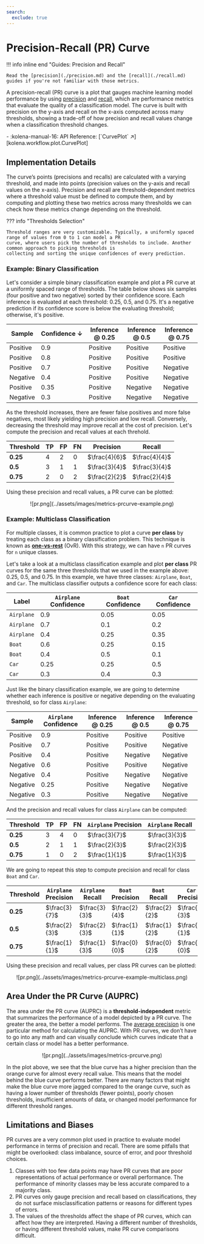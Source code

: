```yaml
---
search:
  exclude: true
---
```


# Precision-Recall (PR) Curve

!!! info inline end "Guides: Precision and Recall"

    Read the [precision](./precision.md) and the [recall](./recall.md) guides if you're not familiar with those metrics.

A precision-recall (PR) curve is a plot that gauges machine learning model performance by using
[precision](./precision.md) and [recall](./recall.md), which are performance metrics that evaluate the quality of a
classification model. The curve is built with precision on the y-axis and recall on the x-axis computed across many
thresholds, showing a trade-off of how precision and recall values change when a classification threshold changes.

<div class="grid cards" markdown>
- :kolena-manual-16: API Reference: [`CurvePlot` ↗][kolena.workflow.plot.CurvePlot]
</div>

## Implementation Details

The curve’s points (precisions and recalls) are calculated with a varying threshold, and made into points (precision
values on the y-axis and recall values on the x-axis). Precision and recall are threshold-dependent metrics where a
threshold value must be defined to compute them, and by computing and plotting these two metrics across many thresholds
we can check how these metrics change depending on the threshold.

??? info "Thresholds Selection"

    Threshold ranges are very customizable. Typically, a uniformly spaced range of values from 0 to 1 can model a PR
    curve, where users pick the number of thresholds to include. Another common approach to picking thresholds is
    collecting and sorting the unique confidences of every prediction.

### Example: Binary Classification

Let's consider a simple binary classification example and plot a PR curve at a uniformly spaced range of thresholds.
The table below shows six samples (four positive and two negative) sorted by their confidence score. Each inference
is evaluated at each threshold: 0.25, 0.5, and 0.75. It's a negative prediction if its confidence score is below the
evaluating threshold; otherwise, it's positive.

<center>

| Sample | <nobr>Confidence ↓</nobr> | Inference @ 0.25 | Inference @ 0.5 | Inference @ 0.75 |
| --- | --- | --- | --- | --- |
| Positive | 0.9 | <span class="mg-cell-color-positive">Positive</span> | <span class="mg-cell-color-positive">Positive</span> | <span class="mg-cell-color-positive">Positive</span> |
| Positive | 0.8 | <span class="mg-cell-color-positive">Positive</span> | <span class="mg-cell-color-positive">Positive</span> | <span class="mg-cell-color-positive">Positive</span> |
| Positive | 0.7 | <span class="mg-cell-color-positive">Positive</span> | <span class="mg-cell-color-positive">Positive</span> | <span class="mg-cell-color-negative">Negative</span> |
| Negative | 0.4 | <span class="mg-cell-color-positive">Positive</span> | <span class="mg-cell-color-positive">Positive</span> | <span class="mg-cell-color-negative">Negative</span> |
| Positive | 0.35 | <span class="mg-cell-color-positive">Positive</span> | <span class="mg-cell-color-negative">Negative</span> | <span class="mg-cell-color-negative">Negative</span> |
| Negative | 0.3 | <span class="mg-cell-color-positive">Positive</span> | <span class="mg-cell-color-negative">Negative</span> | <span class="mg-cell-color-negative">Negative</span> |

</center>

As the threshold increases, there are fewer false positives and more false negatives, most likely yielding high
precision and low recall. Conversely, decreasing the threshold may improve recall at the cost of precision. Let's
compute the precision and recall values at each threhold.

<center>

| Threshold | TP | FP | FN | Precision | Recall |
| --- | --- | --- | --- | --- | --- |
| **0.25** | 4 | 2 | 0 | $\frac{4}{6}$ | $\frac{4}{4}$ |
| **0.5** | 3 | 1 | 1 | $\frac{3}{4}$ | $\frac{3}{4}$ |
| **0.75** | 2 | 0 | 2 | $\frac{2}{2}$ | $\frac{2}{4}$ |

</center>

Using these precision and recall values, a PR curve can be plotted:

<center>
![pr.png](../assets/images/metrics-prcurve-example.png)
</center>

### Example: Multiclass Classification

For multiple classes, it is common practice to plot a curve **per class** by treating each class as a binary
classification problem. This technique is known as [**one-vs-rest**](./tp-fp-fn-tn.md#multiclass) (OvR). With this
strategy, we can have `n` PR curves for `n` unique classes.

Let's take a look at a multiclass classification example and plot **per class** PR curves for
the same three thresholds that we used in the example above: 0.25, 0.5, and 0.75. In this example, we have three classes:
`Airplane`, `Boat`, and `Car`. The multiclass classifier outputs a confidence score for each class:

<center>

| Label | `Airplane` Confidence | `Boat` Confidence | `Car` Confidence |
| --- | --- | --- | --- |
| `Airplane` | 0.9 | 0.05 | 0.05 |
| `Airplane` | 0.7 | 0.1 | 0.2 |
| `Airplane` | 0.4 | 0.25 | 0.35 |
| `Boat` | 0.6 | 0.25 | 0.15 |
| `Boat` | 0.4 | 0.5 | 0.1 |
| `Car` | 0.25 | 0.25 | 0.5 |
| `Car` | 0.3 | 0.4 | 0.3 |

</center>

Just like the binary classification example, we are going to determine whether each inference is positive or negative
depending on the evaluating threshold, so for class `Airplane`:

<center>

| Sample | `Airplane` Confidence | Inference @ 0.25 | Inference @ 0.5 | Inference @ 0.75 |
| --- | --- | --- | --- | --- |
| Positive | 0.9 | <span class="mg-cell-color-positive">Positive</span> | <span class="mg-cell-color-positive">Positive</span> | <span class="mg-cell-color-positive">Positive</span> |
| Positive | 0.7 | <span class="mg-cell-color-positive">Positive</span> | <span class="mg-cell-color-positive">Positive</span> | <span class="mg-cell-color-negative">Negative</span> |
| Positive | 0.4 | <span class="mg-cell-color-positive">Positive</span> | <span class="mg-cell-color-negative">Negative</span> | <span class="mg-cell-color-negative">Negative</span> |
| Negative | 0.6 | <span class="mg-cell-color-positive">Positive</span> | <span class="mg-cell-color-positive">Positive</span> | <span class="mg-cell-color-negative">Negative</span> |
| Negative | 0.4 | <span class="mg-cell-color-positive">Positive</span> | <span class="mg-cell-color-negative">Negative</span> | <span class="mg-cell-color-negative">Negative</span> |
| Negative | 0.25 | <span class="mg-cell-color-positive">Positive</span> | <span class="mg-cell-color-negative">Negative</span> | <span class="mg-cell-color-negative">Negative</span> |
| Negative | 0.3 | <span class="mg-cell-color-positive">Positive</span> | <span class="mg-cell-color-negative">Negative</span> | <span class="mg-cell-color-negative">Negative</span> |

</center>

And the precision and recall values for class `Airplane` can be computed:
<center>

| Threshold | TP | FP | FN | `Airplane` Precision | `Airplane` Recall |
| --- | --- | --- | --- | --- | --- |
| **0.25** | 3 | 4 | 0 | $\frac{3}{7}$ | $\frac{3}{3}$ |
| **0.5** | 2 | 1 | 1 | $\frac{2}{3}$ | $\frac{2}{3}$ |
| **0.75** | 1 | 0 | 2 | $\frac{1}{1}$ | $\frac{1}{3}$ |

</center>

We are going to repeat this step to compute precision and recall for class `Boat` and `Car`.

<center>

| Threshold | `Airplane` Precision | `Airplane` Recall | `Boat` Precision | `Boat` Recall | `Car` Precision | `Car` <br> Recall |
| --- | --- | --- | --- | --- | --- | --- |
| **0.25** | $\frac{3}{7}$ | $\frac{3}{3}$ | $\frac{2}{4}$ | $\frac{2}{2}$ | $\frac{2}{3}$ | $\frac{2}{2}$ |
| **0.5** | $\frac{2}{3}$ | $\frac{2}{3}$ | $\frac{1}{1}$ | $\frac{1}{2}$ | $\frac{1}{1}$ | $\frac{1}{2}$ |
| **0.75** | $\frac{1}{1}$ | $\frac{1}{3}$ | $\frac{0}{0}$ | $\frac{0}{2}$ | $\frac{0}{0}$ | $\frac{0}{2}$ |

</center>

Using these precision and recall values, per class PR curves can be plotted:

<center>
![pr.png](../assets/images/metrics-prcurve-example-multiclass.png)
</center>


## Area Under the PR Curve (AUPRC)

The area under the PR curve (AUPRC) is a **threshold-independent** metric that summarizes the performance of a model
depicted by a PR curve. The greater the area, the better a model performs. The
[average precision](./average-precision.md) is one particular method for calculating the AUPRC. With PR curves, we
don’t have to go into any math and can visually conclude which curves indicate that a certain class or model has a
better performance.

<center>
![pr.png](../assets/images/metrics-prcurve.png)
</center>

In the plot above, we see that the blue curve has a higher precision than the orange curve for almost every recall
value. This means that the model behind the blue curve performs better. There are many factors that might make the
blue curve more jagged compared to the orange curve, such as having a lower number of thresholds (fewer points), poorly
chosen thresholds, insufficient amounts of data, or changed model performance for different threshold ranges.


## Limitations and Biases

PR curves are a very common plot used in practice to evaluate model performance in terms of precision and recall. There
are some pitfalls that might be overlooked: class imbalance, source of error, and poor threshold choices.

1. Classes with too few data points may have PR curves that are poor representations of actual performance or overall
performance. The performance of minority classes may be less accurate compared to a majority class.
2. PR curves only gauge precision and recall based on classifications, they do not surface misclassification patterns
or reasons for different types of errors.
3. The values of the thresholds affect the shape of PR curves, which can affect how they are interpreted. Having a
different number of thresholds, or having different threshold values, make PR curve comparisons difficult.
